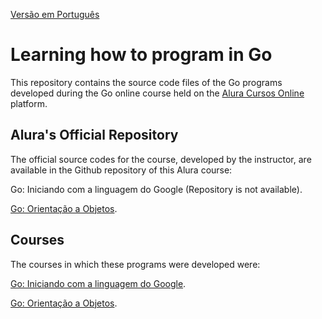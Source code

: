 [Versão em Português](README.md)

# Learning how to program in Go

This repository contains the source code files of the Go programs developed during the Go online course held on the [Alura Cursos Online](https://alura.com.br/) platform.

## Alura's Official Repository

The official source codes for the course, developed by the instructor, are available in the Github repository of this Alura course:

Go: Iniciando com a linguagem do Google (Repository is not available).

[Go: Orientação a Objetos](https://github.com/alura-cursos/go_oo).

## Courses

The courses in which these programs were developed were:

[Go: Iniciando com a linguagem do Google](https://cursos.alura.com.br/course/golang).

[Go: Orientação a Objetos](https://cursos.alura.com.br/course/go-lang-oo).